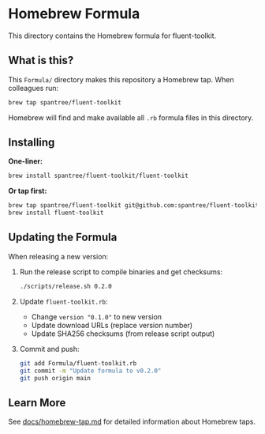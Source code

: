 # Homebrew Formula

This directory contains the Homebrew formula for fluent-toolkit.

## What is this?

This `Formula/` directory makes this repository a Homebrew tap. When colleagues run:

```bash
brew tap spantree/fluent-toolkit
```

Homebrew will find and make available all `.rb` formula files in this directory.

## Installing

**One-liner:**
```bash
brew install spantree/fluent-toolkit/fluent-toolkit
```

**Or tap first:**
```bash
brew tap spantree/fluent-toolkit git@github.com:spantree/fluent-toolkit.git
brew install fluent-toolkit
```

## Updating the Formula

When releasing a new version:

1. Run the release script to compile binaries and get checksums:
   ```bash
   ./scripts/release.sh 0.2.0
   ```

2. Update `fluent-toolkit.rb`:
   - Change `version "0.1.0"` to new version
   - Update download URLs (replace version number)
   - Update SHA256 checksums (from release script output)

3. Commit and push:
   ```bash
   git add Formula/fluent-toolkit.rb
   git commit -m "Update formula to v0.2.0"
   git push origin main
   ```

## Learn More

See [docs/homebrew-tap.md](../docs/homebrew-tap.md) for detailed information about Homebrew taps.

